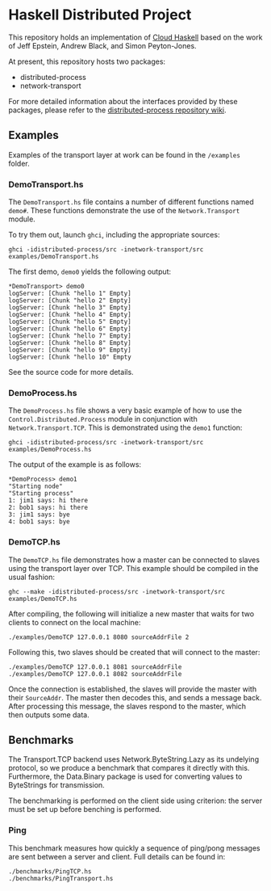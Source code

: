 Haskell Distributed Project
===========================

This repository holds an implementation of [Cloud Haskell][1] based on the work
of Jeff Epstein, Andrew Black, and Simon Peyton-Jones.

At present, this repository hosts two packages:

* distributed-process
* network-transport

For more detailed information about the interfaces provided by these packages,
please refer to the [distributed-process repository wiki][2].

Examples
--------

Examples of the transport layer at work can be found in the `/examples` folder.

### DemoTransport.hs

The `DemoTransport.hs` file contains a number of different functions named
`demo#`. These functions demonstrate the use of the `Network.Transport` module.

To try them out, launch `ghci`, including the appropriate sources:

    ghci -idistributed-process/src -inetwork-transport/src examples/DemoTransport.hs

The first demo, `demo0` yields the following output:

    *DemoTransport> demo0
    logServer: [Chunk "hello 1" Empty]
    logServer: [Chunk "hello 2" Empty]
    logServer: [Chunk "hello 3" Empty]
    logServer: [Chunk "hello 4" Empty]
    logServer: [Chunk "hello 5" Empty]
    logServer: [Chunk "hello 6" Empty]
    logServer: [Chunk "hello 7" Empty]
    logServer: [Chunk "hello 8" Empty]
    logServer: [Chunk "hello 9" Empty]
    logServer: [Chunk "hello 10" Empty

See the source code for more details.

### DemoProcess.hs

The `DemoProcess.hs` file shows a very basic example of how to use the
`Control.Distributed.Process` module in conjunction with `Network.Transport.TCP`.
This is demonstrated using the `demo1` function:

    ghci -idistributed-process/src -inetwork-transport/src examples/DemoProcess.hs

The output of the example is as follows:

    *DemoProcess> demo1 
    "Starting node"
    "Starting process"
    1: jim1 says: hi there
    2: bob1 says: hi there
    3: jim1 says: bye
    4: bob1 says: bye

### DemoTCP.hs

The `DemoTCP.hs` file demonstrates how a master can be connected to slaves
using the transport layer over TCP.
This example should be compiled in the usual fashion:

    ghc --make -idistributed-process/src -inetwork-transport/src examples/DemoTCP.hs

After compiling, the following will initialize a new master that waits
for two clients to connect on the local machine:

    ./examples/DemoTCP 127.0.0.1 8080 sourceAddrFile 2

Following this, two slaves should be created that will connect to the master:

    ./examples/DemoTCP 127.0.0.1 8081 sourceAddrFile
    ./examples/DemoTCP 127.0.0.1 8082 sourceAddrFile

Once the connection is established, the slaves will provide the master
with their `SourceAddr`. The master then decodes this, and sends a message
back. After processing this message, the slaves respond to the master,
which then outputs some data.

Benchmarks
----------

The Transport.TCP backend uses Network.ByteString.Lazy as its undelying
protocol, so we produce a benchmark that compares it directly with this.
Furthermore, the Data.Binary package is used for converting values
to ByteStrings for transmission.

The benchmarking is performed on the client side using criterion:
the server must be set up before benching is performed.

### Ping

This benchmark measures how quickly a sequence of ping/pong messages
are sent between a server and client. Full details can be found in:

    ./benchmarks/PingTCP.hs
    ./benchmarks/PingTransport.hs

[1]: http://research.microsoft.com/en-us/um/people/simonpj/papers/parallel/remote.pdf
[2]: https://github.com/haskell-distributed/distributed-process/wiki
